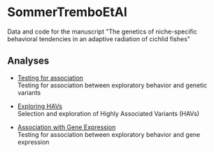 # SommerTremboEtAl

Data and code for the manuscript "The genetics of niche-specific behavioral tendencies in an adaptive radiation of cichlid fishes"

## Analyses

* [Testing for association](TestingForAssociation/)<br>Testing for association between exploratory behavior and genetic variants

* [Exploring HAVs](ExploringHAVs/)<br>Selection and exploration of Highly Associated Variants (HAVs)

* [Association with Gene Expression](eWAS/)<br>Testing for association between exploratory behavior and gene expression
